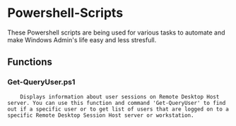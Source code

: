 # Powershell-Scripts
These Powershell scripts are being used for various tasks to automate and make Windows Admin's life easy and less stresfull.

## Functions
### Get-QueryUser.ps1
		Displays information about user sessions on Remote Desktop Host server. You can use this function and command 'Get-QueryUser' to find out if a specific user or to get list of users that are logged on to a specific Remote Desktop Session Host server or workstation.
